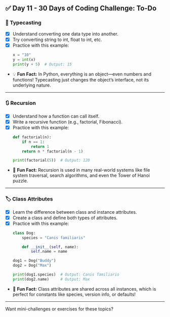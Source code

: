 
## ✅ Day 11 - 30 Days of Coding Challenge: To-Do

### 🔁 Typecasting
- [x] Understand converting one data type into another.
- [x] Try converting string to int, float to int, etc.
- [x] Practice with this example:
  ```python
  x = "10"
  y = int(x)
  print(y + 5)  # Output: 15
  ```
- 💡 **Fun Fact:** In Python, everything is an object—even numbers and functions! Typecasting just changes the object’s interface, not its underlying nature.

---

### 🔃 Recursion
- [x] Understand how a function can call itself.
- [x] Write a recursive function (e.g., factorial, Fibonacci).
- [x] Practice with this example:
  ```python
  def factorial(n):
      if n == 1:
          return 1
      return n * factorial(n - 1)

  print(factorial(5))  # Output: 120
  ```
- 🧠 **Fun Fact:** Recursion is used in many real-world systems like file system traversal, search algorithms, and even the Tower of Hanoi puzzle.

---

### 🏷️ Class Attributes
- [x] Learn the difference between class and instance attributes.
- [x] Create a class and define both types of attributes.
- [x] Practice with this example:
  ```python
  class Dog:
      species = "Canis familiaris"

      def __init__(self, name):
          self.name = name

  dog1 = Dog("Buddy")
  dog2 = Dog("Max")

  print(dog1.species)  # Output: Canis familiaris
  print(dog2.name)     # Output: Max
  ```
- 🐶 **Fun Fact:** Class attributes are shared across all instances, which is perfect for constants like species, version info, or defaults!

---

Want mini-challenges or exercises for these topics?
